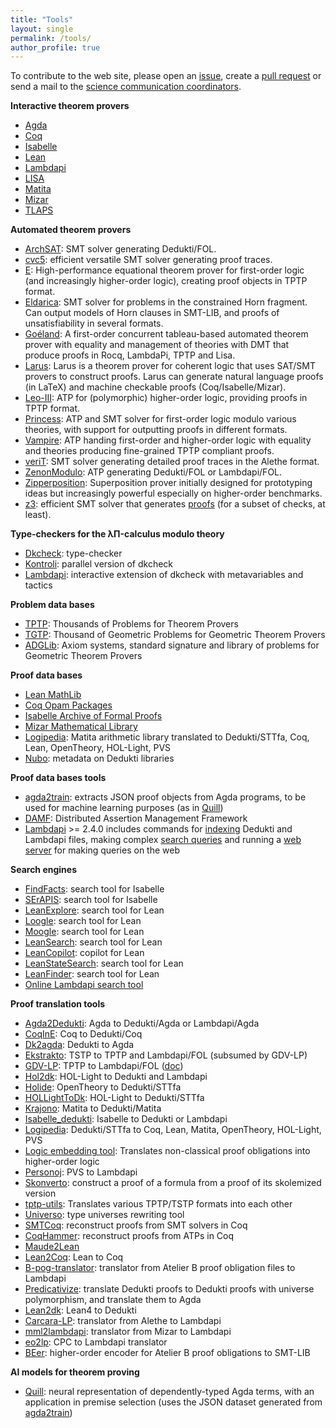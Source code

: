 ```yaml
---
title: "Tools"
layout: single
permalink: /tools/
author_profile: true
---
```


To contribute to the web site, please open an [issue](https://github.com/EuroProofNet/europroofnet.github.io/issues), create a [pull request](https://github.com/EuroProofNet/europroofnet.github.io) or send a mail to the [science communication coordinators](../contact).

**Interactive theorem provers**

- [Agda](https://wiki.portal.chalmers.se/agda/pmwiki.php)
- [Coq](http://coq.inria.fr/)
- [Isabelle](https://isabelle.in.tum.de/)
- [Lean](http://leanprover.github.io/)
- [Lambdapi](https://github.com/Deducteam/lambdapi)
- [LISA](https://github.com/epfl-lara/lisa)
- [Matita](http://matita.cs.unibo.it/)
- [Mizar](http://mizar.org/)
- [TLAPS](https://github.com/tlaplus/tlapm)

**Automated theorem provers**

- [ArchSAT](https://github.com/Gbury/archsat): SMT solver generating Dedukti/FOL.
- [cvc5](https://cvc5.github.io/): efficient versatile SMT solver generating proof traces.
- [E](https://www.eprover.org): High-performance equational theorem prover for first-order logic (and
  increasingly higher-order logic), creating proof objects in TPTP format.
- [Eldarica](https://github.com/uuverifiers/eldarica): SMT solver for problems in the constrained Horn fragment. Can output models of Horn clauses in SMT-LIB, and proofs of unsatisfiability in several formats.
- [Goéland](https://github.com/GoelandProver/Goeland): A first-order concurrent tableau-based automated theorem prover with equality and management of theories with DMT that produce proofs in Rocq, LambdaPi, TPTP and Lisa. 
- [Larus](https://github.com/janicicpredrag/Larus): Larus is a theorem prover for coherent logic that uses SAT/SMT provers to construct proofs. Larus can generate natural language proofs (in LaTeX) and machine checkable proofs (Coq/Isabelle/Mizar).
- [Leo-III](https://github.com/leoprover/Leo-III): ATP for (polymorphic) higher-order logic, providing proofs in TPTP format.
- [Princess](https://github.com/uuverifiers/princess): ATP and SMT solver for first-order logic modulo various theories, with support for outputting proofs in different formats.
- [Vampire](https://vprover.github.io/): ATP handing first-order and higher-order logic with equality and theories producing fine-grained TPTP compliant proofs.
- [veriT](https://verit-solver.org/): SMT solver generating detailed proof traces in the Alethe format.
- [ZenonModulo](https://github.com/Deducteam/zenon_modulo): ATP generating Dedukti/FOL or Lambdapi/FOL.
- [Zipperposition](http://sneeuwballen.github.io/zipperposition/): Superposition prover initially designed for prototyping ideas but increasingly powerful especially on higher-order benchmarks.
- [z3](https://github.com/Z3Prover/z3/wiki): efficient SMT solver that generates [proofs](https://stackoverflow.com/questions/29577754/getting-proof-from-z3py) (for a subset of checks, at least).

**Type-checkers for the λΠ-calculus modulo theory**

- [Dkcheck](https://deducteam.github.io/): type-checker 
- [Kontroli](https://github.com/01mf02/kontroli-rs): parallel version of dkcheck
- [Lambdapi](https://github.com/Deducteam/lambdapi): interactive extension of dkcheck with metavariables and tactics

**Problem data bases**

- [TPTP](https://www.tptp.org): Thousands of Problems for Theorem Provers
- [TGTP](http://hilbert.mat.uc.pt/TGTP/index.php): Thousand of Geometric Problems for Geometric Theorem Provers
- [ADGLib](https://github.com/ADG-Foundation/ADG-Lib): Axiom systems, standard signature and library of problems for Geometric Theorem Provers

**Proof data bases**

- [Lean MathLib](https://github.com/leanprover-community/mathlib4)
- [Coq Opam Packages](https://coq.inria.fr/opam/www/)
- [Isabelle Archive of Formal Proofs](https://www.isa-afp.org/)
- [Mizar Mathematical Library](http://mizar.org/library/)
- [Logipedia](https://github.com/Deducteam/Logipedia): Matita arithmetic library translated to Dedukti/STTfa, Coq, Lean, OpenTheory, HOL-Light, PVS
- [Nubo](https://github.com/Deducteam/nubo): metadata on Dedukti libraries

**Proof data bases tools**

- [agda2train](https://github.com/omelkonian/agda2train): extracts JSON proof objects from Agda programs, to be used for machine learning purposes (as in [Quill](https://github.com/konstantinosKokos/quill/))
- [DAMF](https://distributed-assertions.github.io/): Distributed Assertion Management Framework
- [Lambdapi](https://github.com/Deducteam/lambdapi) >= 2.4.0 includes commands for [indexing](https://lambdapi.readthedocs.io/en/latest/options.html) Dedukti and Lambdapi files, making complex [search queries](https://lambdapi.readthedocs.io/en/latest/query_language.html) and running a [web server](https://lambdapi.readthedocs.io/en/latest/options.html) for making queries on the web

**Search engines**

- [FindFacts](https://search.isabelle.in.tum.de/): search tool for Isabelle
- [SErAPIS](https://behemoth.cl.cam.ac.uk/search/): search tool for Isabelle
- [LeanExplore](https://www.leanexplore.com/): search tool for Lean
- [Loogle](https://loogle.lean-lang.org/): search tool for Lean
- [Moogle](https://www.moogle.ai/): search tool for Lean
- [LeanSearch](https://leansearch.net/): search tool for Lean
- [LeanCopilot](https://github.com/lean-dojo/LeanCopilot): copilot for Lean
- [LeanStateSearch](https://premise-search.com/): search tool for Lean
- [LeanFinder](https://huggingface.co/spaces/delta-lab-ai/Lean-Finder): search tool for Lean
- [Online Lambdapi search tool](https://lambdapi.saclay.inria.fr/)

**Proof translation tools**

- [Agda2Dedukti](https://github.com/Deducteam/Agda2Dedukti): Agda to Dedukti/Agda or Lambdapi/Agda
- [CoqInE](https://github.com/Deducteam/CoqInE): Coq to Dedukti/Coq
- [Dk2agda](https://github.com/Deducteam/dk2agda): Dedukti to Agda
- [Ekstrakto](https://github.com/Deducteam/ekstrakto): TSTP to TPTP and Lambdapi/FOL (subsumed by GDV-LP)
- [GDV-LP](https://github.com/orgs/TPTPWorld/repositories): TPTP to Lambdapi/FOL ([doc](https://www.tptp.org/Seminars/GDV/GDV-LP.html))
- [Hol2dk](https://github.com/Deducteam/hol2dk): HOL-Light to Dedukti and Lambdapi
- [Holide](https://github.com/Deducteam/Holide): OpenTheory to Dedukti/STTfa
- [HOLLightToDk](https://github.com/Deducteam/HOLLightToDk): HOL-Light to Dedukti/STTfa
- [Krajono](https://github.com/Deducteam/Krajono): Matita to Dedukti/Matita
- [Isabelle\_dedukti](https://github.com/Deducteam/isabelle_dedukti): Isabelle to Dedukti or Lambdapi
- [Logipedia](https://github.com/Deducteam/Logipedia): Dedukti/STTfa to Coq, Lean, Matita, OpenTheory, HOL-Light, PVS
- [Logic embedding tool](https://github.com/leoprover/logic-embedding): Translates non-classical proof obligations into higher-order logic
- [Personoj](https://github.com/Deducteam/personoj): PVS to Lambdapi
- [Skonverto](https://github.com/Deducteam/SKonverto): construct a proof of a formula from a proof of its skolemized version
- [tptp-utils](https://github.com/leoprover/tptp-utils): Translates various TPTP/TSTP formats into each other
- [Universo](https://github.com/Deducteam/universo): type universes rewriting tool
- [SMTCoq](https://smtcoq.github.io/): reconstruct proofs from SMT solvers in Coq
- [CoqHammer](https://coqhammer.github.io/): reconstruct proofs from ATPs in Coq
- [Maude2Lean](https://fadoss.github.io/maude2lean/)
- [Lean2Coq](https://coq.discourse.group/t/alpha-announcement-coq-is-a-lean-typechecker/581): Lean to Coq
- [B-pog-translator](https://github.com/Deducteam/B-pog-translator): translator from Atelier B proof obligation files to Lambdapi
- [Predicativize](https://github.com/Deducteam/predicativize): translate Dedukti proofs to Dedukti proofs with universe polymorphism, and translate them to Agda
- [Lean2dk](https://github.com/Deducteam/lean2dk): Lean4 to Dedukti
- [Carcara-LP](https://github.com/NotBad4U/carcara/tree/lambdapi-translation): translator from Alethe to Lambdapi
- [mml2lambdapi](https://github.com/arturkornilowicz/mml2lambdapi.git): translator from Mizar to Lambdapi
- [eo2lp](https://github.com/ciaran-matthew-dunne/eo2lp): CPC to Lambdapi translator
- [BEer](https://github.com/VTrelat/BEer): higher-order encoder for Atelier B proof obligations to SMT-LIB

**AI models for theorem proving**

- [Quill](https://github.com/konstantinosKokos/quill/): neural representation of dependently-typed Agda terms, with an application in premise selection (uses the JSON dataset generated from [agda2train](https://github.com/omelkonian/agda2train))
